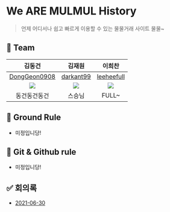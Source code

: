 # We ARE MULMUL History

> 언제 어디서나 쉽고 빠르게 이용할 수 있는 물물거래 사이트 물물~

## 🦹‍ Team

|                          김동건                           |                          김재원                           |                          이희찬                           |
| :-------------------------------------------------------: | :-------------------------------------------------------: | :-------------------------------------------------------: |
|      [DongGeon0908](https://github.com/DongGeon0908)      |         [darkant99](https://github.com/darkant99)         |        [leeheefull](https://github.com/leeheefull)        |
| ![](https://avatars.githubusercontent.com/u/50691225?v=4) | ![](https://avatars.githubusercontent.com/u/35737046?v=4) | ![](https://avatars.githubusercontent.com/u/58816862?v=4) |
|                       동건동건동건                        |                          스승님                           |                           FULL~                           |

## 📝 Ground Rule

- 미정입니당!

## 👥 Git & Github rule

- 미정입니당!

## ✅ 회의록

- [2021-06-30]()
